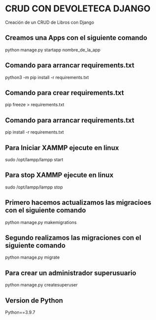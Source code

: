 # CRUD CON DEVOLETECA DJANGO

Creación de un CRUD de Libros con Django

## Creamos una Apps con el siguiente comando

python manage.py startapp nombre_de_la_app

## Comando para arrancar requirements.txt

python3 -m pip install -r requirements.txt

## Comando para crear requirements.txt

pip freeze > requirements.txt

## Comando para arrancar requirements.txt

pip install -r requirements.txt

## Para Iniciar XAMMP ejecute en linux

sudo /opt/lampp/lampp start

## Para stop XAMMP ejecute en linux

sudo /opt/lampp/lampp stop

## Primero hacemos actualizamos las migracioes con el siguiente comando

python manage.py makemigrations

## Segundo realizamos las migraciones con el siguiente comando

python manage.py migrate

## Para crear un administrador superusuario

python manage.py createsuperuser

## Version de Python

Python==3.9.7

